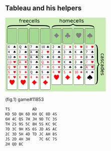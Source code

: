 ## Tableau and his helpers

<img src='layout.png'>

(fig.1) game#11853

```
TS          AD          
KD 5D QH 6D KH QC 8D 4S 
6H 4C QS 7H JH 9D TC 3S 
TH 2S 9S 5C 8H 5S KC 9C 
7D 3C 9H KS 6S JD AS AC 
2C 3D 5H 4D TD JC AH 8S 
JS 2D 4H 3H    7C 6C 7S 
2H QD 8C 
```

